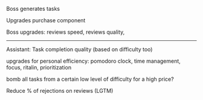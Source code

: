 
Boss generates tasks

Upgrades purchase component

Boss upgrades: reviews speed, reviews quality, 



--------

Assistant: Task completion quality (based on difficulty too)

upgrades for personal efficiency: pomodoro clock, time management, focus, ritalin, prioritization 

bomb all tasks from a certain low level of difficulty for a high price?

Reduce % of rejections on reviews (LGTM)